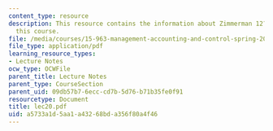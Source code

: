 ```yaml
---
content_type: resource
description: This resource contains the information about Zimmerman 12?1 (Rust Belt)in
  this course.
file: /media/courses/15-963-management-accounting-and-control-spring-2007/a5733a1d5aa1a43268bda356f80a4f46_lec20.pdf
file_type: application/pdf
learning_resource_types:
- Lecture Notes
ocw_type: OCWFile
parent_title: Lecture Notes
parent_type: CourseSection
parent_uid: 09db57b7-6ecc-cd7b-5d76-b71b35fe0f91
resourcetype: Document
title: lec20.pdf
uid: a5733a1d-5aa1-a432-68bd-a356f80a4f46
---
```

